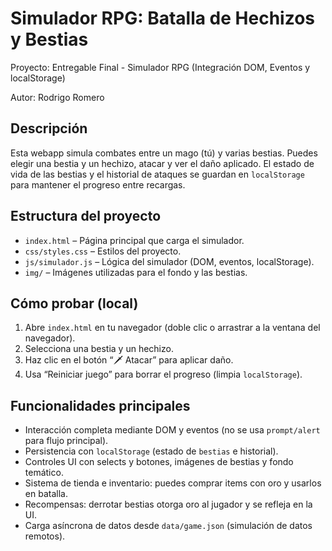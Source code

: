 # Simulador RPG: Batalla de Hechizos y Bestias

Proyecto: Entregable Final - Simulador RPG (Integración DOM, Eventos y localStorage)

Autor: Rodrigo Romero

## Descripción

Esta webapp simula combates entre un mago (tú) y varias bestias. Puedes elegir una bestia y un hechizo, atacar y ver el daño aplicado. El estado de vida de las bestias y el historial de ataques se guardan en `localStorage` para mantener el progreso entre recargas.

## Estructura del proyecto

- `index.html` – Página principal que carga el simulador.
- `css/styles.css` – Estilos del proyecto.
- `js/simulador.js` – Lógica del simulador (DOM, eventos, localStorage).
- `img/` – Imágenes utilizadas para el fondo y las bestias.

## Cómo probar (local)

1. Abre `index.html` en tu navegador (doble clic o arrastrar a la ventana del navegador).
2. Selecciona una bestia y un hechizo.
3. Haz clic en el botón “🗡️ Atacar” para aplicar daño.
4. Usa “Reiniciar juego” para borrar el progreso (limpia `localStorage`).




## Funcionalidades principales

- Interacción completa mediante DOM y eventos (no se usa `prompt/alert` para flujo principal).
- Persistencia con `localStorage` (estado de `bestias` e historial).
- Controles UI con selects y botones, imágenes de bestias y fondo temático.
- Sistema de tienda e inventario: puedes comprar items con oro y usarlos en batalla.
- Recompensas: derrotar bestias otorga oro al jugador y se refleja en la UI.
- Carga asíncrona de datos desde `data/game.json` (simulación de datos remotos).

<!-- Se removió la sección "Entregable" y notas relacionadas al ZIP por petición del autor. -->

